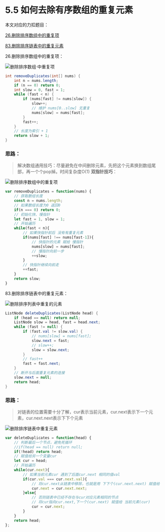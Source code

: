 # 5.5 如何去除有序数组的重复元素

本文对应的力扣题目：

[26.删除排序数组中的重复项](https://leetcode-cn.com/problems/remove-duplicates-from-sorted-array/)

[83.删除排序链表中的重复元素](https://leetcode-cn.com/problems/remove-duplicates-from-sorted-list/)

26.删除排序数组中的重复项：

![删除排序数组·中重复项](https://pic3.zhimg.com/80/v2-01391bbbfd4527b85d1f98b2f9bd5425_720w.png)

```java
int removeDuplicates(int[] nums) {
    int n = nums.length;
    if (n == 0) return 0;
    int slow = 0, fast = 1;
    while (fast < n) {
        if (nums[fast] != nums[slow]) {
            slow++;
            // 维护 nums[0..slow] 无重复
            nums[slow] = nums[fast];
        }
        fast++;
    }
    // 长度为索引 + 1
    return slow + 1;
}
```

### **思路**：

> 解决数组通用技巧：尽量避免在中间删除元素，先把这个元素换到数组尾部，再一个个pop掉。时间复杂度O(1)  **双指针技巧**：

![删除排序数组中的重复项](https://pic3.zhimg.com/80/v2-25b3de29062e77545abeda3a6f112898_720w.gif)

```javascript
var removeDuplicates = function(nums) {
    // 获取数组长度
    const n = nums.length;
    // 如果数组长度为0 返回0
    if(n === 0) return 0;
    // 初始化快、慢指针
    let fast = 1, slow = 1;
    // 开始遍历
    while(fast < n){
        // 如果快指针前后 没有有重复元素
        if(nums[fast] !== nums[fast-1]){
            // 快指针的元素 赋给 慢指针
            nums[slow] = nums[fast];
            // 慢指针向前一步
            ++slow;
        }
        // 快指针继续向前走
        ++fast;
    }
    return slow;
}
```



83.删除排序链表中的重复元素：

![删除排序列表中重复的元素](https://pic2.zhimg.com/80/v2-b3c2e53b0b5e27297ebddd94b516b333_720w.png)

```java
ListNode deleteDuplicates(ListNode head) {
    if (head == null) return null;
    ListNode slow = head, fast = head.next;
    while (fast != null) {
        if (fast.val != slow.val) {
            // nums[slow] = nums[fast];
            slow.next = fast;
            // slow++;
            slow = slow.next;
        }
        // fast++
        fast = fast.next;
    }
    // 断开与后面重复元素的连接
    slow.next = null;
    return head;
}
```

### **思路**：

> 对链表的位置需要十分了解，cur表示当前元素，cur.next表示下一个元素，cur.next.next表示下下个元素

![删除排序链表中重复元素](https://pic3.zhimg.com/80/v2-4d70f1e3b8c72990d5acd90e75dfe60e_720w.gif)

```javascript
var deleteDuplicates = function(head) {
    // 判断最后一个节点，避免死循环
    //if(head == null) return null;
    if(!head) return head;
    // 赋值给另一个变量cur
    let cur = head;
    // 开始遍历
    while(cur.next){
        // 如果当前元素cur 遇到了后面cur.next 相同的值val
        if(cur.val === cur.next.val){
            // 将cur.next从链表中移除，也就是用 下下个(cur.next.next) 赋值给 下一个(cur.next) 元素
            cur.next = cur.next.next;
        }else{
            // 否则链表中已经不存在与cur对应元素相同的节点
            // 将cur指向cur.next,下一个(cur.next) 赋值给 当前元素(cur)
            cur = cur.next;
        }
    }
    return head;
};
```

